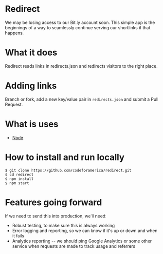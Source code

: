 Redirect
=========

We may be losing access to our Bit.ly account soon. This simple app is the beginnings of a way to seamlessly continue serving our shortlinks if that happens.

# What it does

Redirect reads links in redirects.json and redirects visitors to the right place. 

# Adding links

Branch or fork, add a new key/value pair in `redirects.json` and submit a Pull Request.

# What is uses

* [Node](https://github.com/codeforamerica/howto/blob/master/Node.js.md)

# How to install and run locally

```
$ git clone https://github.com/codeforamerica/redirect.git
$ cd redirect
$ npm install
$ npm start
```

# Features going forward

If we need to send this into production, we'll need: 

* Robust testing, to make sure this is always working
* Error logging and reporting, so we can know if it's up or down and when it fails
* Analytics reporting -- we should ping Google Analytics or some other service when requests are made to track usage and referrers